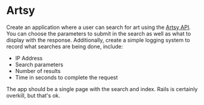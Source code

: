 # Artsy

Create an application where a user can search for art using the [Artsy API](https://developers.artsy.net/start). You can choose the parameters to submit in the search as well as what to display with the response. Additionally, create a simple logging system to record what searches are being done, include:

- IP Address
- Search parameters
- Number of results
- Time in seconds to complete the request

The app should be a single page with the search and index. Rails is certainly overkill, but that's ok.

